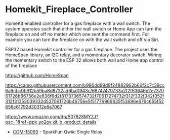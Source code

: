 # Homekit_Fireplace_Controller

HomeKit enabled controller for a gas fireplace with a wall switch.  The system operates such that either the wall switch or Home App can turn the fireplace on and off no matter which one sent the command first.  For example you can turn the fireplace on with the wall switch and off via Siri.  

ESP32 based Homekit controller for a gas fireplace. The project uses the HomeSpan library, an I2C relay, and a momentary decorator switch.  Wiring the momentary switch to the ESP 32 allows both wall and Home app control of the fireplace


https://github.com/HomeSpan



https://camo.githubusercontent.com/b996dd99d8f24882962b66f2c7c39cc6a9cbc0b912b59ba8d8732ad6baff943c/68747470733a2f2f63646e2e737061726b66756e2e636f6d2f6173736574732f70617274732f312f332f342f352f312f31353039332d537061726b46756e5f51776969635f53696e676c655f52656c61792d30312e6a7067

https://www.amazon.com/dp/B07828MYZJ?psc=1&ref=ppx_yo2ov_dt_b_product_details


* [COM-15093](https://www.sparkfun.com/products/15093) - SparkFun Qwiic Single Relay 